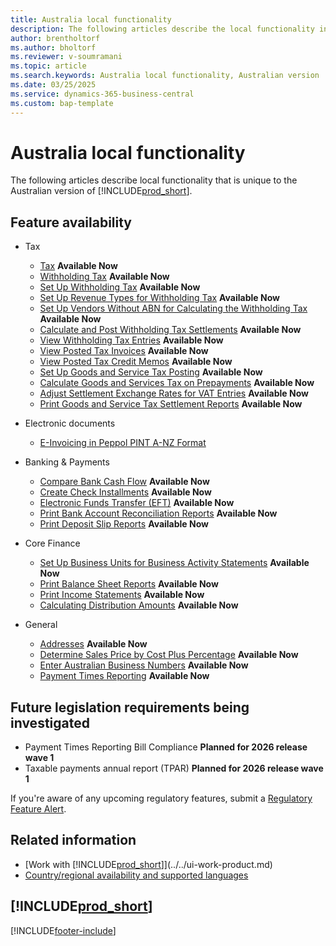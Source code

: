 ```yaml
---
title: Australia local functionality
description: The following articles describe the local functionality in the Australian version of Business Central.
author: brentholtorf
ms.author: bholtorf
ms.reviewer: v-soumramani
ms.topic: article
ms.search.keywords: Australia local functionality, Australian version
ms.date: 03/25/2025
ms.service: dynamics-365-business-central
ms.custom: bap-template
---
```


# Australia local functionality

The following articles describe local functionality that is unique to the Australian version of [!INCLUDE[prod_short](../../includes/prod_short.md)].  

## Feature availability

- Tax
  - [Tax](tax.md) **Available Now**
  - [Withholding Tax](withholding-tax.md) **Available Now**
  - [Set Up Withholding Tax](how-to-set-up-withholding-tax.md) **Available Now**
  - [Set Up Revenue Types for Withholding Tax](how-to-set-up-revenue-types-for-withholding-tax.md) **Available Now**
  - [Set Up Vendors Without ABN for Calculating the Withholding Tax](how-to-set-up-vendors-without-abn-for-calculating-the-withholding-tax.md) **Available Now**
  - [Calculate and Post Withholding Tax Settlements](how-to-calculate-and-post-withholding-tax-settlements.md) **Available Now**
  - [View Withholding Tax Entries](how-to-view-withholding-tax-entries.md) **Available Now**
  - [View Posted Tax Invoices](how-to-view-posted-tax-invoices.md) **Available Now**
  - [View Posted Tax Credit Memos](how-to-view-posted-tax-credit-memos.md) **Available Now**
  - [Set Up Goods and Service Tax Posting](how-to-set-up-goods-and-service-tax-posting.md) **Available Now**
  - [Calculate Goods and Services Tax on Prepayments](how-to-calculate-goods-and-services-tax-on-prepayments.md) **Available Now**
  - [Adjust Settlement Exchange Rates for VAT Entries](how-to-adjust-settlement-exchange-rates-for-vat-entries.md) **Available Now**
  - [Print Goods and Service Tax Settlement Reports](how-to-print-goods-and-service-tax-settlement-reports.md) **Available Now**

- Electronic documents
  - [E-Invoicing in Peppol PINT A-NZ Format](how-to-au-einvoice.md)

- Banking & Payments
  - [Compare Bank Cash Flow](how-to-compare-bank-cash-flow.md) **Available Now**
  - [Create Check Installments](how-to-create-check-installments.md) **Available Now**
  - [Electronic Funds Transfer (EFT)](electronic-funds-transfer-eft-.md) **Available Now**
  - [Print Bank Account Reconciliation Reports](how-to-print-bank-account-reconciliation-reports.md) **Available Now**
  - [Print Deposit Slip Reports](how-to-print-deposit-slip-reports.md) **Available Now**

- Core Finance
  - [Set Up Business Units for Business Activity Statements](how-to-set-up-business-units-for-business-activity-statements.md) **Available Now**
  - [Print Balance Sheet Reports](how-to-print-balance-sheet-reports.md) **Available Now**
  - [Print Income Statements](how-to-print-income-statements.md) **Available Now**
  - [Calculating Distribution Amounts](calculating-distribution-amounts.md) **Available Now**

- General
  - [Addresses](addresses.md) **Available Now**
  - [Determine Sales Price by Cost Plus Percentage](how-to-determine-sales-price-by-cost-plus-percentage.md) **Available Now**
  - [Enter Australian Business Numbers](australian-business-numbers-and-adjustment-notes.md) **Available Now**
  - [Payment Times Reporting](payment-times-reporting.md) **Available Now**

## Future legislation requirements being investigated

- Payment Times Reporting Bill Compliance **Planned for 2026 release wave 1**
- Taxable payments annual report (TPAR) **Planned for 2026 release wave 1**

If you're aware of any upcoming regulatory features, submit a [Regulatory Feature Alert](https://forms.office.com/pages/responsepage.aspx?id=v4j5cvGGr0GRqy180BHbRwkeauYiJKZOpJ0CtKuVmJlURURaMlQ4Rk05UFY4NkVEOTA0MUU5WThXSC4u).

## Related information

- [Work with [!INCLUDE[prod_short](../../includes/prod_short.md)]](../../ui-work-product.md)  
- [Country/regional availability and supported languages](/dynamics365/business-central/dev-itpro/compliance/apptest-countries-and-translations)  

## [!INCLUDE[prod_short](../../includes/free_trial_md.md)]

[!INCLUDE[footer-include](../../includes/footer-banner.md)]

